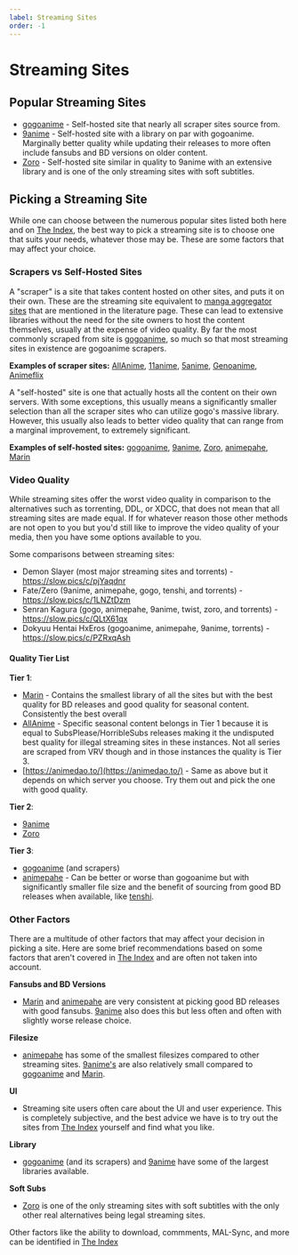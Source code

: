 ```yaml
---
label: Streaming Sites
order: -1
---
```


# Streaming Sites

## Popular Streaming Sites

- [gogoanime](https://gogoanime.lu/) - Self-hosted site that nearly all scraper sites source from.
- [9anime](https://9anime.to) - Self-hosted site with a library on par with gogoanime. Marginally better quality while updating their releases to more often include fansubs and BD versions on older content.
- [Zoro](https://zoro.to/) - Self-hosted site similar in quality to 9anime with an extensive library and is one of the only streaming sites with soft subtitles.

## Picking a Streaming Site

While one can choose between the numerous popular sites listed both here and on [The Index](https://theindex.moe/), the best way to pick a streaming site is to choose one that suits your needs, whatever those may be. These are some factors that may affect your choice.

### Scrapers vs Self-Hosted Sites

A "scraper" is a site that takes content hosted on other sites, and puts it on their own. These are the streaming site equivalent to [manga aggregator sites](https://thewiki.moe/guides/literature#sourcing) that are mentioned in the literature page. These can lead to extensive libraries without the need for the site owners to host the content themselves, usually at the expense of video quality. By far the most commonly scraped from site is [gogoanime](https://gogoanime.lu/), so much so that most streaming sites in existence are gogoanime scrapers.

**Examples of scraper sites:** [AllAnime](https://allanime.to/), [11anime](https://11anime.fr/), [5anime](https://5anime.net/), [Genoanime](https://genoanime.com/), [Animeflix](https://animeflix.sbs/)

A "self-hosted" site is one that actually hosts all the content on their own servers. With some exceptions, this usually means a significantly smaller selection than all the scraper sites who can utilize gogo's massive library. However, this usually also leads to better video quality that can range from a marginal improvement, to extremely significant.

**Examples of self-hosted sites:** [gogoanime](https://gogoanime.lu/), [9anime](https://9anime.to), [Zoro](https://zoro.to/), [animepahe](https://animepahe.com/), [Marin](https://marin.moe/)

### Video Quality

While streaming sites offer the worst video quality in comparison to the alternatives such as torrenting, DDL, or XDCC, that does not mean that all streaming sites are made equal. If for whatever reason those other methods are not open to you but you'd still like to improve the video quality of your media, then you have some options available to you.

Some comparisons between streaming sites:

- Demon Slayer (most major streaming sites and torrents) - https://slow.pics/c/pjYaqdnr
- Fate/Zero (9anime, animepahe, gogo, tenshi, and torrents) - https://slow.pics/c/1LNZtDzm
- Senran Kagura (gogo, animepahe, 9anime, twist, zoro, and torrents) - https://slow.pics/c/QLtX61qx
- Dokyuu Hentai HxEros (gogoanime, animepahe, 9anime, torrents) - https://slow.pics/c/PZRxqAsh

#### **Quality Tier List**

**Tier 1**:

- [Marin](https://marin.moe/) - Contains the smallest library of all the sites but with the best quality for BD releases and good quality for seasonal content. Consistently the best overall
- [AllAnime](https://allanime.to/) - Specific seasonal content belongs in Tier 1 because it is equal to SubsPlease/HorribleSubs releases making it the undisputed best quality for illegal streaming sites in these instances. Not all series are scraped from VRV though and in those instances the quality is Tier 3.
- [https://animedao.to/](https://animedao.to/) - Same as above but it depends on which server you choose. Try them out and pick the one with good quality.

**Tier 2**:

- [9anime](https://9anime.to)
- [Zoro](https://zoro.to/)

**Tier 3**:

- [gogoanime](https://gogoanime.lu/) (and scrapers)
- [animepahe](https://animepahe.com/) - Can be better or worse than gogoanime but with significantly smaller file size and the benefit of sourcing from good BD releases when available, like [tenshi](https://tenshi.moe/).

### Other Factors

There are a multitude of other factors that may affect your decision in picking a site. Here are some brief recommendations based on some factors that aren't covered in [The Index](https://theindex.moe/) and are often not taken into account.

**Fansubs and BD Versions**

- [Marin](https://marin.moe/) and [animepahe](https://animepahe.com/) are very consistent at picking good BD releases with good fansubs. [9anime](https://9anime.to) also does this but less often and often with slightly worse release choice.

**Filesize**

- [animepahe](https://animepahe.com/) has some of the smallest filesizes compared to other streaming sites. [9anime's](https://9anime.to) are also relatively small compared to [gogoanime](https://gogoanime.lu/) and [Marin](https://marin.moe/).

**UI**

- Streaming site users often care about the UI and user experience. This is completely subjective, and the best advice we have is to try out the sites from [The Index](https://theindex.moe/) yourself and find what you like.

**Library**

- [gogoanime](https://gogoanime.lu/) (and its scrapers) and [9anime](https://9anime.to) have some of the largest libraries available.

**Soft Subs**

- [Zoro](https://zoro.to/) is one of the only streaming sites with soft subtitles with the only other real alternatives being legal streaming sites.

Other factors like the ability to download, commments, MAL-Sync, and more can be identified in [The Index](https://theindex.moe/)
